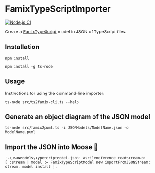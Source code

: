 # FamixTypeScriptImporter

[![Node.js CI](https://github.com/fuhrmanator/FamixTypeScriptImporter/actions/workflows/node.js.yml/badge.svg)](https://github.com/fuhrmanator/FamixTypeScriptImporter/actions/workflows/node.js.yml)

Create a [FamixTypeScript](https://github.com/fuhrmanator/FamixTypeScript) model in JSON of TypeScript files. 

## Installation

```
npm install
```

```
npm install -g ts-node
```

## Usage

Instructions for using the command-line importer:

```
ts-node src/ts2famix-cli.ts --help
```

## Generate an object diagram of the JSON model

```
ts-node src/famix2puml.ts -i JSONModels/ModelName.json -o ModelName.puml
```

## Import the JSON into Moose 🫎

```st
'.\JSONModels\TypeScriptModel.json' asFileReference readStreamDo:
[ :stream | model := FamixTypeScriptModel new importFromJSONStream: stream. model install ].
```

